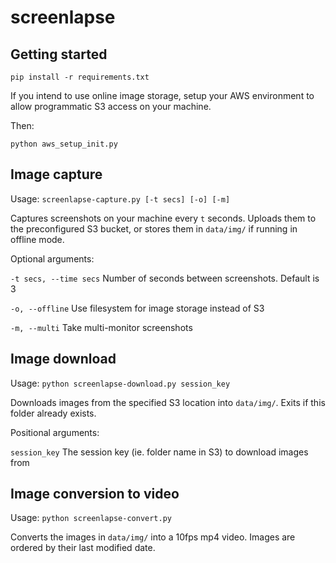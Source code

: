 # screenlapse

## Getting started

`pip install -r requirements.txt`

If you intend to use online image storage, setup your AWS environment to allow programmatic S3 access on your machine.

Then:

`python aws_setup_init.py`

## Image capture

Usage: `screenlapse-capture.py [-t secs] [-o] [-m]`

Captures screenshots on your machine every `t` seconds. Uploads them to the preconfigured S3 bucket, or stores them in `data/img/` if running in offline mode.

Optional arguments:
  
  `-t secs, --time secs`  Number of seconds between screenshots. Default is 3
  
  `-o, --offline`         Use filesystem for image storage instead of S3
  
  `-m, --multi`           Take multi-monitor screenshots

## Image download

Usage: `python screenlapse-download.py session_key`

Downloads images from the specified S3 location into `data/img/`. Exits if this folder already exists.

Positional arguments:

  `session_key`  The session key (ie. folder name in S3) to download images from


## Image conversion to video

Usage: `python screenlapse-convert.py`

Converts the images in `data/img/` into a 10fps mp4 video. Images are ordered by their last modified date.
